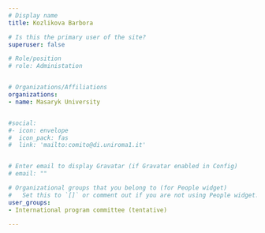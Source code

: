 ```yaml
---
# Display name
title: Kozlikova Barbora

# Is this the primary user of the site?
superuser: false

# Role/position
# role: Administation


# Organizations/Affiliations
organizations:
- name: Masaryk University


#social:
#- icon: envelope
#  icon_pack: fas
#  link: 'mailto:comito@di.uniroma1.it'


# Enter email to display Gravatar (if Gravatar enabled in Config)
# email: ""

# Organizational groups that you belong to (for People widget)
#   Set this to `[]` or comment out if you are not using People widget.
user_groups:
- International program committee (tentative)

---
```

